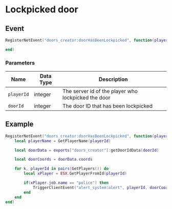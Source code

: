 # Lockpicked door

## Event
```lua
RegisterNetEvent("doors_creator:doorHasBeenLockpicked", function(playerId, doorId)

end)
```

### Parameters

| Name              | Data Type | Description                 |
| -                 | -         | -                 |
| `playerId`         | integer    | The server id of the player who lockpicked the door |
| `doorId`         | integer    | The door ID that has been lockpicked |

## Example
```lua
RegisterNetEvent("doors_creator:doorHasBeenLockpicked", function(playerId, doorId)
    local playerName = GetPlayerName(playerId)

    local doorData = exports["doors_creator"]:getDoorIdData(doorId)

    local doorCoords = doorData.coords

    for k, playerId in pairs(GetPlayers()) do
        local xPlayer = ESX.GetPlayerFromId(playerId)

        if(xPlayer.job.name == "police") then
            TriggerClientEvent("alert_system:alert", playerId, doorCoords, "Door has been lockpicked")
        end
    end
end)
```